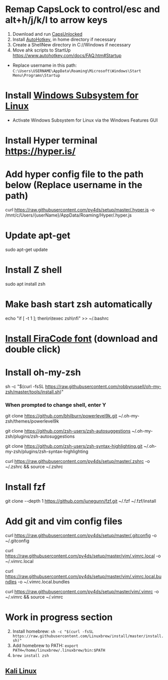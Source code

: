 # Remap CapsLock to control/esc and alt+h/j/k/l to arrow keys
1. Download and run [CapsUnlocked](https://github.com/kshenoy/CapsUnlocked/releases)
2. Install [AutoHotkey](https://www.autohotkey.com/), in home directory if necessary
3. Create a ShellNew directory in C://Windows if necessary
4. Move ahk scripts to StartUp https://www.autohotkey.com/docs/FAQ.htm#Startup 
  - Replace username in this path: `C:\Users\USERNAME\AppData\Roaming\Microsoft\Windows\Start Menu\Programs\Startup`
# Install [Windows Subsystem for Linux](https://docs.microsoft.com/en-us/windows/wsl/install-win10)
- Activate Windows Subsystem for Linux via the Windows Features GUI

# Install Hyper terminal https://hyper.is/
# Add hyper config file to the path below (Replace username in the path)
curl https://raw.githubusercontent.com/py4ds/setup/master/.hyper.js -o /mnt/c/Users/{userName}/AppData/Roaming/Hyper/.hyper.js

# Update apt-get
sudo apt-get update

# Install Z shell
sudo apt install zsh

# Make bash start zsh automatically
echo "if [ -t 1 ]; then\n\texec zsh\nfi" >> ~/.bashrc

# [Install FiraCode font](https://github.com/ryanoasis/nerd-fonts/blob/master/patched-fonts/FiraCode/Regular/complete/Fura%20Code%20Regular%20Nerd%20Font%20Complete%20Windows%20Compatible.ttf) (download and double click)

# Install oh-my-zsh
sh -c "$(curl -fsSL https://raw.githubusercontent.com/robbyrussell/oh-my-zsh/master/tools/install.sh)"
### When prompted to change shell, enter Y

git clone https://github.com/bhilburn/powerlevel9k.git ~/.oh-my-zsh/themes/powerlevel9k

git clone https://github.com/zsh-users/zsh-autosuggestions ~/.oh-my-zsh/plugins/zsh-autosuggestions

git clone https://github.com/zsh-users/zsh-syntax-highlighting.git ~/.oh-my-zsh/plugins/zsh-syntax-highlighting

curl https://raw.githubusercontent.com/py4ds/setup/master/.zshrc -o ~/.zshrc && source ~/.zshrc

# Install fzf
git clone --depth 1 https://github.com/junegunn/fzf.git ~/.fzf
~/.fzf/install

# Add git and vim config files
curl https://raw.githubusercontent.com/py4ds/setup/master/.gitconfig -o ~/.gitconfig

curl https://raw.githubusercontent.com/py4ds/setup/master/vim/.vimrc.local -o ~/.vimrc.local

curl https://raw.githubusercontent.com/py4ds/setup/master/vim/.vimrc.local.bundles -o ~/.vimrc.local.bundles

curl https://raw.githubusercontent.com/py4ds/setup/master/vim/.vimrc -o ~/.vimrc && source ~/.vimrc


# Work in progress section
2. Install homebrew: `sh -c "$(curl -fsSL https://raw.githubusercontent.com/Linuxbrew/install/master/install.sh)"`
3. Add homebrew to PATH: `export PATH=/home/linuxbrew/.linuxbrew/bin:$PATH`
4. `brew install zsh`

## [Kali Linux](https://www.microsoft.com/store/apps/9PKR34TNCV07)
